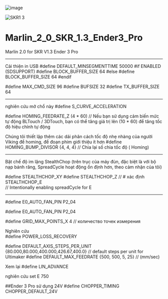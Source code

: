 ![image](https://user-images.githubusercontent.com/38026441/64304063-32cf7e00-cfb5-11e9-85cd-827efb729e26.png)

![SKR1 3](https://user-images.githubusercontent.com/38026441/64603378-847b6c80-d3ea-11e9-9a2b-126b74639f10.jpg)


# Marlin_2_0_SKR_1.3_Ender3_Pro
Marlin 2.0 for SKR V1.3 Ender 3 Pro

-------------------------------
Cải thiện in USB
#define DEFAULT_MINSEGMENTTIME 50000
#if ENABLED (SDSUPPORT)
  #define BLOCK_BUFFER_SIZE 64 
#else
  #define BLOCK_BUFFER_SIZE 64 
#endif

#define MAX_CMD_SIZE 96
#define BUFSIZE 32
#define TX_BUFFER_SIZE 64

--------------------------------

nghiên cứu mở chổ này
#define S_CURVE_ACCELERATION

#define HOMING_FEEDRATE_Z (4 * 60) // Nếu bạn sử dụng cảm biến mức tự động BLTouch / 3DTouch, bạn có thể tăng giá trị lên (10 * 60) để tăng tốc độ hiệu chỉnh tự động

Chúng tôi thiết lập thêm các dải phân cách tốc độ nhẹ nhàng của người Viking để homing, để đoạn phim giới thiệu ít hơn
#define HOMING_BUMP_DIVISOR {4, 4, 4} // Chia lại số chia tốc độ ( Homing)

--------------
Bật chế độ im lặng StealthChop (trên trục của máy đùn, đặc biệt là với bộ nạp bánh răng, SpreadCycle hoạt động ổn định hơn, theo cảm nhận của tôi)

#define STEALTHCHOP_XY
#define STEALTHCHOP_Z
// # xác định STEALTHCHOP_E  
// Intentionally enabling spreadCycle for E
  
--------------------------
#define E0_AUTO_FAN_PIN P2_04

#define E0_AUTO_FAN_PIN P2_04

#define GRID_MAX_POINTS_X 4 // количество точек измерения
  
Nghiên cứu  
#define POWER_LOSS_RECOVERY
  
#define DEFAULT_AXIS_STEPS_PER_UNIT   {80.000,80.000,400.000,426.67,400.0}  // default steps per unit for Ultimaker
#define DEFAULT_MAX_FEEDRATE          {500, 500, 5, 25}    // (mm/sec)
  
  
  Xem lại 
  #define LIN_ADVANCE
  
  nghiên cứu set E 750
  


##Ender 3 Pro sử dụng 24V
#define CHOPPER_TIMING CHOPPER_DEFAULT_24V
  
  
